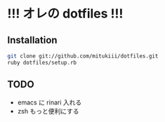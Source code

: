# !!! オレの dotfiles !!!

## Installation

```zsh
git clone git://github.com/mitukiii/dotfiles.git
ruby dotfiles/setup.rb
```

## TODO

* emacs に rinari 入れる
* zsh もっと便利にする
